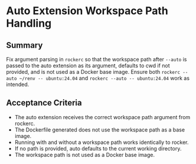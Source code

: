 # Auto Extension Workspace Path Handling

## Summary
Fix argument parsing in `rockerc` so that the workspace path after `--auto` is passed to the auto extension as its argument, defaults to cwd if not provided, and is not used as a Docker base image. Ensure both `rockerc --auto ~/renv -- ubuntu:24.04` and `rockerc --auto -- ubuntu:24.04` work as intended.

## Acceptance Criteria
- The auto extension receives the correct workspace path argument from rockerc.
- The Dockerfile generated does not use the workspace path as a base image.
- Running with and without a workspace path works identically to rocker.
- If no path is provided, auto defaults to the current working directory.
- The workspace path is not used as a Docker base image.
